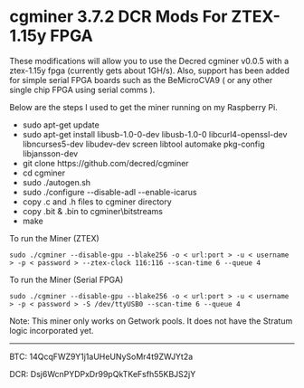 # cgminer 3.7.2 DCR Mods For ZTEX-1.15y FPGA

These modifications will allow you to use the Decred cgminer v0.0.5 with a ztex-1.15y fpga (currently gets about 1GH/s).  Also, support has been added for simple serial FPGA boards such as the BeMicroCVA9 ( or any other single chip FPGA using serial comms ).

Below are the steps I used to get the miner running on my Raspberry Pi.
<ul>
<li>sudo apt-get update</li>
<li>sudo apt-get install libusb-1.0-0-dev libusb-1.0-0 libcurl4-openssl-dev libncurses5-dev libudev-dev screen libtool automake pkg-config libjansson-dev</li>
<li>git clone https://github.com/decred/cgminer</li>
<li>cd cgminer</li>
<li>sudo ./autogen.sh</li>
<li>sudo ./configure --disable-adl --enable-icarus</li>
<li>copy .c and .h files to cgminer directory</li>
<li>copy .bit & .bin to cgminer\bitstreams</li>
<li>make</li>
</ul>

To run the Miner (ZTEX)

    sudo ./cgminer --disable-gpu --blake256 -o < url:port > -u < username > -p < password > --ztex-clock 116:116 --scan-time 6 --queue 4

To run the Miner (Serial FPGA)

    sudo ./cgminer --disable-gpu --blake256 -o < url:port > -u < username > -p < password > -S /dev/ttyUSB0 --scan-time 6 --queue 4
    
Note: This miner only works on Getwork pools.  It does not have the Stratum logic incorporated yet.

________________________________________________________________________________________________

BTC: 14QcqFWZ9Y1j1aUHeUNySoMr4t9ZWJYt2a

DCR: Dsj6WcnPYDPxDr99pQkTKeFsfh55KBJS2jY


 
